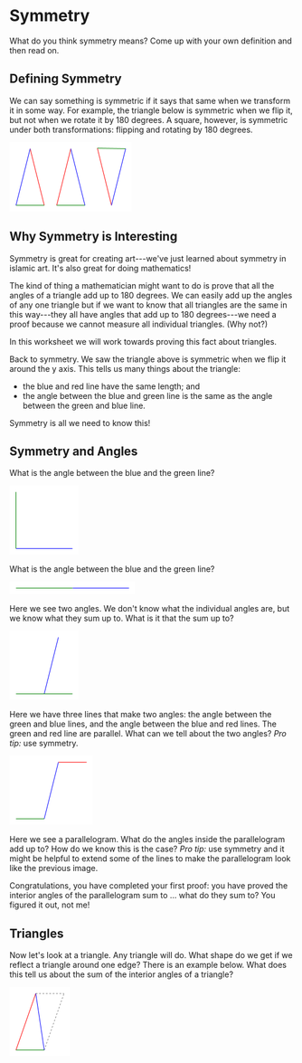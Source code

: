 # Symmetry

What do you think symmetry means? Come up with your own definition and then read on.


## Defining Symmetry

We can say something is symmetric if it says that same when we transform it in some way. For example, the triangle below is symmetric when we flip it, but not when we rotate it by 180 degrees. A square, however, is symmetric under both transformations: flipping and rotating by 180 degrees.

![A isoceles triangle flipped and rotated](img/1-triangle.png)


## Why Symmetry is Interesting

Symmetry is great for creating art---we've just learned about symmetry in islamic art. It's also great for doing mathematics! 

The kind of thing a mathematician might want to do is prove that all the angles of a triangle add up to 180 degrees. We can easily add up the angles of any one triangle but if we want to know that all triangles are the same in this way---they all have angles that add up to 180 degrees---we need a proof because we cannot measure all individual triangles. (Why not?)

In this worksheet we will work towards proving this fact about triangles.

Back to symmetry. We saw the triangle above is symmetric when we flip it around the y axis. This tells us many things about the triangle:

- the blue and red line have the same length; and
- the angle between the blue and green line is the same as the angle between the green and blue line.

Symmetry is all we need to know this!


## Symmetry and Angles

What is the angle between the blue and the green line?

![](img/1-ninety.png)

What is the angle between the blue and the green line?

![](img/1-one-eighty.png)

Here we see two angles. We don't know what the individual angles are, but we know what they sum up to. What is it that the sum up to?

![](img/1-two-angles.png)

Here we have three lines that make two angles: the angle between the green and blue lines, and the angle between the blue and red lines. The green and red line are parallel. What can we tell about the two angles? *Pro tip:* use symmetry.

![](img/1-two-angles-symmetry.png)

Here we see a parallelogram. What do the angles inside the parallelogram add up to? How do we know this is the case? *Pro tip:* use symmetry and it might be helpful to extend some of the lines to make the parallelogram look like the previous image.

Congratulations, you have completed your first proof: you have proved the interior angles of the parallelogram sum to ... what do they sum to? You figured it out, not me!


## Triangles

Now let's look at a triangle. Any triangle will do. What shape do we get if we reflect a triangle around one edge? There is an example below. What does this tell us about the sum of the interior angles of a triangle?

![A triangle reflected around an edge](img/1-enscribed-triangle.png)

